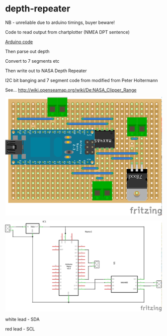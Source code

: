 # depth-repeater

NB - unreliable due to arduino timings, buyer beware!

Code to read output from chartplotter (NMEA DPT sentence)

[Arduino code](https://github.com/ianhandel/depth-repeater/blob/master/NASAMarine_i2c_to_daughter_display_serial_in/NASAMarine_i2c_to_daughter_display_serial_in.ino)

Then parse out depth

Convert to 7 segments etc 

Then write out to NASA Depth Repeater

I2C bit banging and 7 segment code from modified from Peter Holtermann

See... http://wiki.openseamap.org/wiki/De:NASA_Clipper_Range

![](depth-repeater-board_bb.png)

![](depth-repeater-board_schem.png)

white lead - SDA

red lead - SCL
